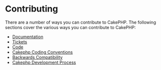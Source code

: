 # Contributing

There are a number of ways you can contribute to CakePHP. The following sections
cover the various ways you can contribute to CakePHP:

- [Documentation](contributing/documentation.md)
- [Tickets](contributing/tickets.md)
- [Code](contributing/code.md)
- [Cakephp Coding Conventions](contributing/cakephp-coding-conventions.md)
- [Backwards Compatibility](contributing/backwards-compatibility.md)
- [Cakephp Development Process](contributing/cakephp-development-process.md)
